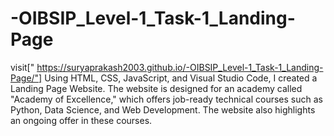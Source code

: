 # -OIBSIP_Level-1_Task-1_Landing-Page
visit[" https://suryaprakash2003.github.io/-OIBSIP_Level-1_Task-1_Landing-Page/"]
Using HTML, CSS, JavaScript, and Visual Studio Code, I created a Landing Page Website. The website is designed for an academy called "Academy of Excellence," which offers job-ready technical courses such as Python, Data Science, and Web Development. The website also highlights an ongoing offer in these courses.
